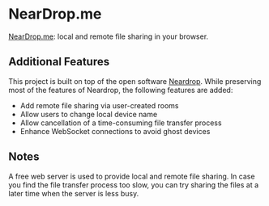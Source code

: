 # NearDrop.me

[NearDrop.me](https://neardrop.me): local and remote file sharing in your browser. 

## Additional Features
This project is built on top of the open software [Neardrop](https://github.com/omniashare/snapdrop).  While preserving most of the features of Neardrop, the following features are added:
* Add remote file sharing via user-created rooms
* Allow users to change local device name
* Allow cancellation of a time-consuming file transfer process
* Enhance WebSocket connections to avoid ghost devices

## Notes
A free web server is used to provide local and remote file sharing. In case you find the file transfer process too slow, you can try sharing the files at a later time when the server is less busy. 


 
